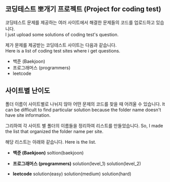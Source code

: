 ## 코딩테스트 뽀개기 프로젝트 (Project for coding test)

코딩테스트 문제를 제공하는 여러 사이트에서 해결한 문제들의 코드를 업로드하고 있습니다.  
I just upload some solutions of coding test's question.

제가 문제를 제공받는 코딩테스트 사이트는 다음과 같습니다.  
Here is a list of coding test sites where i get questions.

- 백준 (Baekjoon)
- 프로그래머스 (programmers)
- leetcode

## 사이트별 난이도

폴더 이름이 사이트별로 나뉘지 않아 어떤 문제의 코드를 찾을 때 어려울 수 있습니다.
It can be difficult to find particular solution because the folder name doesn't have site information.

그리하여 각 사이트 별 폴더의 이름들을 정리하여 리스트를 만들었습니다.
So, I made the list that organized the folder name per site.

해당 리스트는 아래와 같습니다.
Here is the list.

- **백준 (Baekjoon)**
  soltion(baekjoon)

- **프로그래머스 (programmers)**
  solution(level_1)
  solution(level_2)

- **leetcode**
  solution(easy)
  solution(medium)
  solution(hard)
